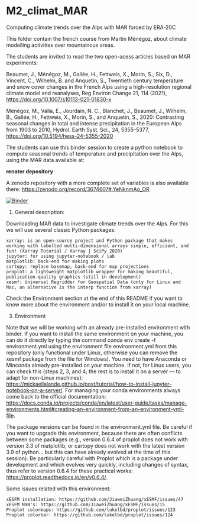 # M2_climat_MAR
Computing climate trends over the Alps with MAR forced by ERA-20C

This folder contain the french course from Martin Ménégoz, about climate modelling activities over mountainous areas.

The students are invited to read the two open-acess articles based on MAR experiments:

Beaumet, J., Ménégoz, M., Gallée, H., Fettweis, X., Morin, S., Six, D., Vincent, C., Wilhelm, B. and Anquetin, S., Twentieth century temperature and snow cover changes in the French Alps using a high-resolution regional climate model and reanalyses, Reg Environ Change 21, 114 (2021), https://doi.org/10.1007/s10113-021-01830-x

Ménégoz, M., Valla, E., Jourdain, N. C., Blanchet, J., Beaumet, J., Wilhelm, B., Gallée, H., Fettweis, X., Morin, S., and Anquetin, S., 2020: Contrasting seasonal changes in total and intense precipitation in the European Alps from 1903 to 2010, Hydrol. Earth Syst. Sci., 24, 5355–5377, https://doi.org/10.5194/hess-24-5355-2020

The students can use this binder session to create a python notebook to compute seasonal trends of temperature and precipitation over the Alps, using the MAR data available at:

**renater depository**

A zenodo repository with a more complete set of variables is also available there: https://zenodo.org/record/3674607#.YeNknmAo_OR

[![Binder](https://mybinder.org/badge_logo.svg)](https://mybinder.org/v2/gh/mmenegoz/M2_climat_MAR/HEAD)

1. General description:

Downloading MAR data to investigate climate trends over the Alps.
For this we will use several classic Python packages:

    xarray: is an open-source project and Python package that makes working with labelled multi-dimensional arrays simple, efficient, and fun! (Xarray Tutorial / Xarray | SciPy 2020)
    jupyter: for using jupyter-notebook / lab
    matplotlib: back-end for making plots
    cartopy: replace basemap, back-end for map projections
    proplot: a lightweight matplotlib wrapper for making beautiful, publication-quality graphics (still in development)
    xesmf: Universal Regridder for Geospatial Data (only for Linux and Mac, an alternative is the interp function from xarray)

Check the Environment section at the end of this README if you want to know more about the environment and/or to install it on your local machine.

3. Environment

Note that we will be working with an already pre-installed environment with binder. If you want to install the same environment on your machine, you can do it directly by typing the command conda env create -f environment.yml using the environment file environment.yml from this repository (only functional under Linux, otherwise you can remove the xesmf package from the file for Windows). You need to have Anaconda or Minconda already pre-installed on your machine. If not, for Linux users, you can check this (steps 2, 3, and 4; the rest is to install it on a server — to adapt for non-Linux machines): https://mickaellalande.github.io/post/tutorial/how-to-install-jupyter-notebook-on-a-server/. For managing your conda environments always come back to the official documentation: https://docs.conda.io/projects/conda/en/latest/user-guide/tasks/manage-environments.html#creating-an-environment-from-an-environment-yml-file.

The package versions can be found in the environment.yml file. Be careful if you want to upgrade this environment, because there are often conflicts between some packages (e.g., version 0.6.4 of proplot does not work with version 3.3 of matplotlib, or cartopy does not work with the latest version 3.9 of python... but this can have already evolved at the time of this session). Be particularly careful with Proplot which is a package under development and which evolves very quickly, including changes of syntax, thus refer to version 0.6.4 for these practical works: https://proplot.readthedocs.io/en/v0.6.4/.

Some issues related with this environment:

    xESFM installation: https://github.com/JiaweiZhuang/xESMF/issues/47
    xESFM NaN's: https://github.com/JiaweiZhuang/xESMF/issues/15
    Proplot colormaps: https://github.com/lukelbd/proplot/issues/123
    Proplot colorbar: https://github.com/lukelbd/proplot/issues/124
